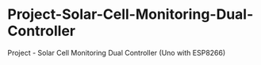 # Project-Solar-Cell-Monitoring-Dual-Controller
Project - Solar Cell Monitoring Dual Controller (Uno with ESP8266)
